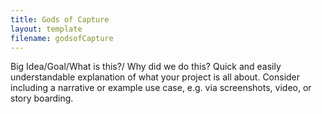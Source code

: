 ```yaml
---
title: Gods of Capture
layout: template
filename: godsofCapture
--- 
```


Big Idea/Goal/What is this?/ Why did we do this? Quick and easily understandable explanation of what your project is all about. Consider including a narrative or example use case, e.g. via screenshots, video, or story boarding.
